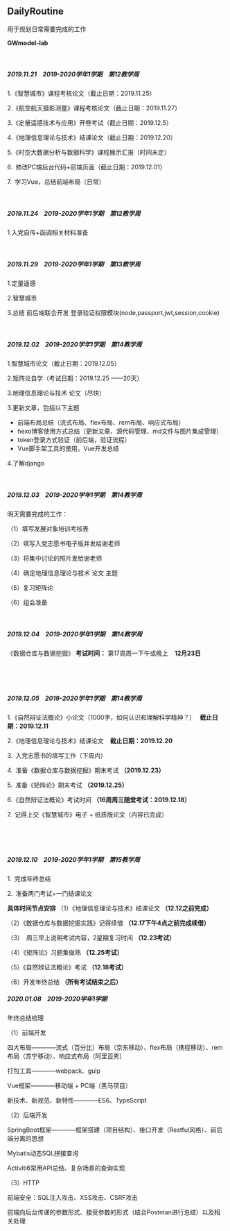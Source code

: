 ## DailyRoutine

用于规划日常需要完成的工作

**GWmodel-lab**
<br>
<br>
<br>

##### 2019.11.21  &ensp;   **2019-2020学年1学期** &ensp;  **第12教学周**

1.《智慧城市》课程考核论文（截止日期：2019.11.25）

2.《航空航天摄影测量》课程考核论文（截止日期：2019.11.27）

3.《定量遥感技术与应用》开卷考试（截止日期：2019.12.5）

4.《地理信息理论与技术》结课论文（截止日期：2019.12.20）

5.《时空大数据分析与数据科学》课程展示汇报（时间未定）

6.&ensp;修改PC端后台代码+前端页面（截止日期：2019.12.01）

7.&ensp;学习Vue，总结前端布局（日常）
<br>
<br>
<br>

##### 2019.11.24  &ensp;   **2019-2020学年1学期**  &ensp; **第12教学周**
1.入党自传+函调相关材料准备
<br>
<br>
<br>

##### 2019.11.29  &ensp;   **2019-2020学年1学期**  &ensp; **第13教学周**
1.定量遥感

2.智慧城市

3.总结 前后端联合开发 登录验证权限模块(node,passport,jwt,session,cookie)
<br>
<br>
<br>

##### 2019.12.02  &ensp;   **2019-2020学年1学期**  &ensp; **第14教学周**
1.智慧城市论文（截止日期：2019.12.05）

2.矩阵论自学（考试日期：2019.12.25   ——20天）

3.地理信息理论与技术 论文（尽快）

3.更新文章，包括以下主题
+ 前端布局总结（流式布局、flex布局、rem布局、响应式布局）
+ hexo博客使用方式总结（更新文章、源代码管理、md文件与图片集成管理）
+ token登录方式验证（前后端，验证流程）
+ Vue脚手架工具的使用，Vue开发总结

4.了解django
<br>
<br>
<br>

##### 2019.12.03  &ensp;   **2019-2020学年1学期**  &ensp; **第14教学周**
明天需要完成的工作：

（1）填写发展对象培训考核表

（2）填写入党志愿书电子版并发给谢老师

（3）将集中讨论的照片发给谢老师

（4）确定地理信息理论与技术 论文 主题

（5）复习矩阵论

（6）组会准备
<br>
<br>
<br>

##### 2019.12.04  &ensp;   **2019-2020学年1学期**  &ensp; **第14教学周**
《数据仓库与数据挖掘》
**考试时间：** 
第17周周一下午或晚上 &ensp; **12月23日**

<br>
<br>
<br>

##### 2019.12.05  &ensp;   **2019-2020学年1学期**  &ensp; **第14教学周**
1.《自然辩证法概论》小论文（1000字，如何认识和理解科学精神？）&ensp; **截止日期：2019.12.11** 

2.《地理信息理论与技术》结课论文  &ensp;  **截止日期：2019.12.20** 

3.&ensp;入党志愿书的填写工作（下周内）

4.&ensp;准备《数据仓库与数据挖掘》期末考试 **（2019.12.23）**

5.&ensp;准备《矩阵论》期末考试 **（2019.12.25）**

6.《自然辩证法概论》考试时间 **（16周周三随堂考试：2019.12.18）**

7.&ensp;记得上交《智慧城市》电子 + 纸质版论文（内容已完成）

<br>
<br>
<br>

##### 2019.12.10  &ensp;   **2019-2020学年1学期**  &ensp; **第15教学周**
1.&ensp;完成年终总结

2.&ensp;准备两门考试+一门结课论文

**具体时间节点安排**
（1）《地理信息理论与技术》结课论文 **（12.12之前完成）**

（2）《数据仓库与数据挖掘实践》记得续借 **（12.17下午4点之前完成续借）**

（3）&ensp;周三早上说明考试内容，2星期复习时间 **（12.23考试）**

（4）《矩阵论》习题集做熟 **（12.25考试）**

（5）《自然辨证法概论》考试 **（12.18考试）**

（6）开发年终总结 **（所有考试结束之后）**


##### 2020.01.08  &ensp;   **2019-2020学年1学期** 
年终总结梳理

（1）前端开发

四大布局————流式（百分比）布局（京东移动）、flex布局（携程移动）、rem布局（苏宁移动）、响应式布局（阿里百秀）

打包工具————webpack、gulp

Vue框架————移动端 + PC端（黑马项目）

新技术、新规范、新特性————ES6、TypeScript

（2）后端开发

SpringBoot框架————框架搭建（项目结构）、接口开发（Restful风格）、前后端分离的思想

Mybatis动态SQL拼接查询

Activiti6常用API总结、复杂场景的查询实现

（3）HTTP

前端安全：SQL注入攻击、XSS攻击、CSRF攻击

前端向后台传递的参数形式、接受参数的形式（结合Postman进行总结）以及相关处理



